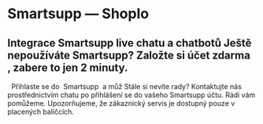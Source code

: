 # Smartsupp — Shoplo
## Integrace Smartsupp live chatu a chatbotů Ještě nepoužíváte Smartsupp? Založte si účet zdarma , zabere to jen 2 minuty.
  Přihlaste se do  Smartsupp  a můž
Stále si nevíte rady? Kontaktujte nás prostřednictvím chatu po přihlášení se do vašeho Smartsupp účtu. Rádi vám pomůžeme. Upozorňujeme, že zákaznický servis je dostupný pouze v placených balíčcích.

